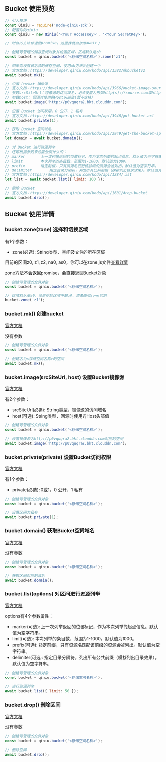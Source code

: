 ## Bucket 使用预览

```javascript
// 引入模块
const Qiniu = require('node-qiniu-sdk');
// 配置你的qiniu
const qiniu = new Qiniu('<Your AccessKey>', '<Your SecretKey>');

// 所有的方法都返回promise，这里我就直接用await了

// 创建可管理的储存空间对象并设置区域，区域默认是z0
const bucket = qiniu.bucket('<存储空间名称>').zone('z1');

// 如果你没有该名称的储存空间，使用mk方法会创建一个
// 官方文档：https://developer.qiniu.com/kodo/api/1382/mkbucketv2
await bucket.mk();

// 设置 Bucket 镜像源
// 官方文档：https://developer.qiniu.com/kodo/api/3966/bucket-image-source
// 参数srcSiteUrl：镜像源的访问域名，必须设置为形如http(s)://source.com或http(s)://114.114.114.114的字符串
// 参数host: 回源时使用的Host头部值(暂不支持)
await bucket.image('http://p0vquqra2.bkt.clouddn.com');

// 设置 Bucket 访问权限，0 公开、1 私有
// 官方文档：https://developer.qiniu.com/kodo/api/3946/put-bucket-acl
await bucket.private(1);

// 获取 Bucket 空间域名
// 官方文档：https://developer.qiniu.com/kodo/api/3949/get-the-bucket-space-domain
let domain = await bucket.domain();

// 对 Bucket 进行资源列举
// 还可根据参数来设置分页什么的：
// marker		上一次列举返回的位置标记，作为本次列举的起点信息。默认值为空字符串。
// limit		本次列举的条目数，范围为1-1000。默认值为1000。
// prefix		指定前缀，只有资源名匹配该前缀的资源会被列出。默认值为空字符串。
// delimiter		指定目录分隔符，列出所有公共前缀（模拟列出目录效果）。默认值为空字符串。
// 官方文档：https://developer.qiniu.com/kodo/api/1284/list
let list = await bucket.list({ limit: 100 });

// 删除 Bucket
// 官方文档：https://developer.qiniu.com/kodo/api/1601/drop-bucket
await bucket.drop();
```

## Bucket 使用详情

### bucket.zone(zone) 选择和切换区域

有1个参数：
  - zone(必选): String类型，空间及文件的所在区域

目前的区间z0, z1, z2, na0, as0，你可以在zone.js文件[查看详情](../zone.js)

zone方法不会返回promise，会直接返回Bucket对象

```javascript
// 创建可管理的文件对象
const bucket = qiniu.bucket('<存储空间名称>');

// 区域默认是z0，如果你的区域不是z0，需要使用zone切换
bucket.zone('z1');
```

### bucket.mk() 创建bucket

[官方文档](https://developer.qiniu.com/kodo/api/1382/mkbucketv2)

没有参数

```javascript
// 创建可管理的文件对象
const bucket = qiniu.bucket('<存储空间名称>');

// 创建名为<存储空间名称>的空间
await bucket.mk();
```

### bucket.image(srcSiteUrl, host) 设置Bucket镜像源

[官方文档](https://developer.qiniu.com/kodo/api/3966/bucket-image-source)

有2个参数：
  - srcSiteUrl(必选): String类型，镜像源的访问域名
  - host(可选): String类型，回源时使用的Host头部值

```javascript
// 创建可管理的文件对象
const bucket = qiniu.bucket('<存储空间名称>');

// 设置镜像源为http://p0vquqra2.bkt.clouddn.com对应的空间
await bucket.image('http://p0vquqra2.bkt.clouddn.com');
```

### bucket.private(private) 设置Bucket访问权限

[官方文档](https://developer.qiniu.com/kodo/api/3946/put-bucket-acl)

有1个参数：
  - private(必选): 0或1，0 公开、1 私有

```javascript
// 创建可管理的文件对象
const bucket = qiniu.bucket('<存储空间名称>');

// 设置区间为私有
await bucket.private(1);
```

### bucket.domain() 获取Bucket空间域名

[官方文档](https://developer.qiniu.com/kodo/api/3949/get-the-bucket-space-domain)

没有参数

```javascript
// 创建可管理的文件对象
const bucket = qiniu.bucket('<存储空间名称>');

// 获取区间对应的域名
await bucket.domain();
```

### bucket.list(options) 对区间进行资源列举

[官方文档](https://developer.qiniu.com/kodo/api/1284/list)

options有4个参数属性：
  - marker(可选): 上一次列举返回的位置标记，作为本次列举的起点信息。默认值为空字符串。
  - limit(可选): 本次列举的条目数，范围为1-1000。默认值为1000。
  - prefix(可选): 指定前缀，只有资源名匹配该前缀的资源会被列出。默认值为空字符串。
  - delimiter(可选): 指定目录分隔符，列出所有公共前缀（模拟列出目录效果）。默认值为空字符串。

```javascript
// 创建可管理的文件对象
const bucket = qiniu.bucket('<存储空间名称>');

// 进行资源列举
await bucket.list({ limit: 50 });
```

### bucket.drop() 删除区间

[官方文档](https://developer.qiniu.com/kodo/api/1601/drop-bucket)

没有参数

```javascript
// 创建可管理的文件对象
const bucket = qiniu.bucket('<存储空间名称>');

// 删除空间
await bucket.drop();
```